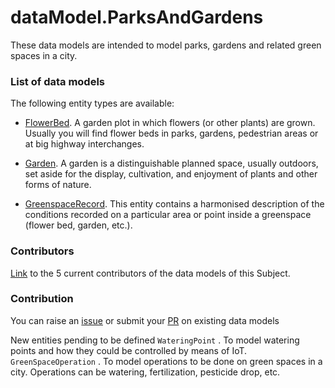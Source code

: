 # dataModel.ParksAndGardens
These data models are intended to model parks, gardens and related green spaces in a city.

### List of data models

The following entity types are available:
- [FlowerBed](https://github.com/smart-data-models/dataModel.ParksAndGardens/blob/master/FlowerBed/README.md). A garden plot in which flowers (or other plants) are grown. Usually you will find flower beds in parks, gardens, pedestrian areas or at big highway interchanges.

- [Garden](https://github.com/smart-data-models/dataModel.ParksAndGardens/blob/master/Garden/README.md). A garden is a distinguishable planned space, usually outdoors, set aside for the display, cultivation, and enjoyment of plants and other forms of nature.

- [GreenspaceRecord](https://github.com/smart-data-models/dataModel.ParksAndGardens/blob/master/GreenspaceRecord/README.md). This entity contains a harmonised description of the conditions recorded on a particular area or point inside a greenspace (flower bed, garden, etc.).



### Contributors
[Link](https://github.com/smart-data-models/dataModel.ParksAndGardens/blob/master/CONTRIBUTORS.yaml) to the 5 current contributors of the data models of this Subject.


### Contribution
You can raise an [issue](https://github.com/smart-data-models/dataModel.ParksAndGardens/issues) or submit your [PR](https://github.com/smart-data-models/dataModel.ParksAndGardens/pulls) on existing data models

New entities pending to be defined `WateringPoint` . To model watering points and how they could be controlled by means of IoT. `GreenSpaceOperation` . To model operations to be done on green spaces in a city. Operations can be watering, fertilization, pesticide drop, etc.
